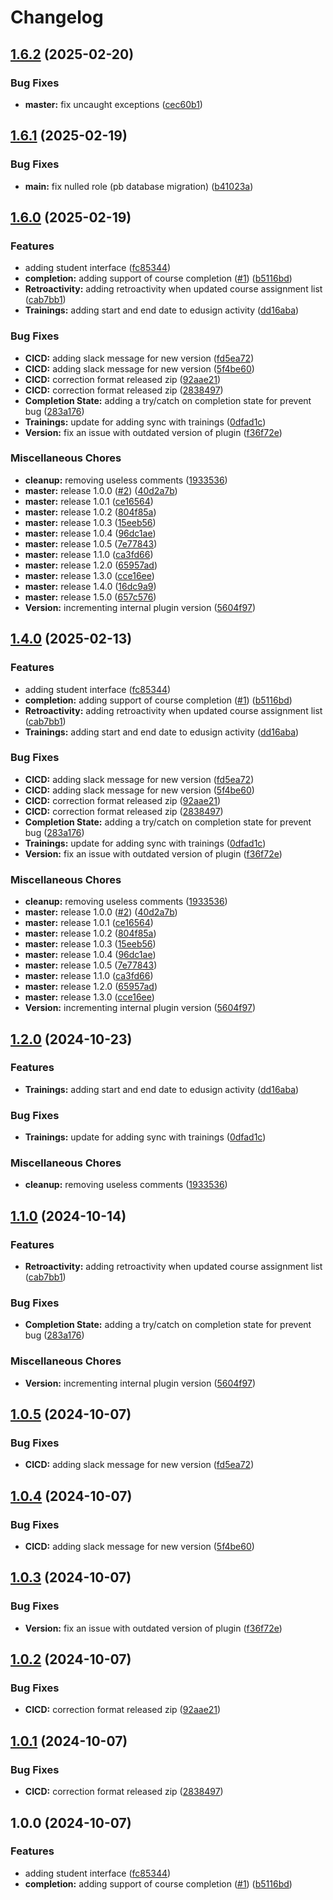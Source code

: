 # Changelog

## [1.6.2](https://github.com/Edusign/moodle-mod_edusign/compare/v1.6.1...v1.6.2) (2025-02-20)


### Bug Fixes

* **master:** fix uncaught exceptions ([cec60b1](https://github.com/Edusign/moodle-mod_edusign/commit/cec60b19b937b19230ed9e779e295b5ec1272f9c))

## [1.6.1](https://github.com/Edusign/moodle-mod_edusign/compare/v1.6.0...v1.6.1) (2025-02-19)


### Bug Fixes

* **main:** fix nulled role (pb database migration) ([b41023a](https://github.com/Edusign/moodle-mod_edusign/commit/b41023ab40662e3554cb77fc8a661e70ff86ab84))

## [1.6.0](https://github.com/Edusign/moodle-mod_edusign/compare/v1.5.0...v1.6.0) (2025-02-19)


### Features

* adding student interface ([fc85344](https://github.com/Edusign/moodle-mod_edusign/commit/fc853448ba931a8ba7ab515fe0b18d2cfb77e84a))
* **completion:** adding support of course completion ([#1](https://github.com/Edusign/moodle-mod_edusign/issues/1)) ([b5116bd](https://github.com/Edusign/moodle-mod_edusign/commit/b5116bdc9c6e3ab9c2aa89a92104976ba1cfcc53))
* **Retroactivity:** adding retroactivity when updated course assignment list ([cab7bb1](https://github.com/Edusign/moodle-mod_edusign/commit/cab7bb130a74e0458525ba182c2341debaadaa73))
* **Trainings:** adding start and end date to edusign activity ([dd16aba](https://github.com/Edusign/moodle-mod_edusign/commit/dd16abaac023660c8527a4f7ce2f891e6d453594))


### Bug Fixes

* **CICD:** adding slack message for new version ([fd5ea72](https://github.com/Edusign/moodle-mod_edusign/commit/fd5ea72f70f70189f91e1643dae90555ebb23fdc))
* **CICD:** adding slack message for new version ([5f4be60](https://github.com/Edusign/moodle-mod_edusign/commit/5f4be60aa853563b89a8d799421b61d25cd070e6))
* **CICD:** correction format released zip ([92aae21](https://github.com/Edusign/moodle-mod_edusign/commit/92aae215aa90837fc9020e3de3c6667d2fde53a8))
* **CICD:** correction format released zip ([2838497](https://github.com/Edusign/moodle-mod_edusign/commit/2838497b23eb9549b47b2796bb3eb3f7db262d93))
* **Completion State:** adding a try/catch on completion state for prevent bug ([283a176](https://github.com/Edusign/moodle-mod_edusign/commit/283a176c3fade7696e7299d944b9820343192438))
* **Trainings:** update for adding sync with trainings ([0dfad1c](https://github.com/Edusign/moodle-mod_edusign/commit/0dfad1c9e110be8ac8a08c6bb5c75d2f678522d6))
* **Version:** fix an issue with outdated version of plugin ([f36f72e](https://github.com/Edusign/moodle-mod_edusign/commit/f36f72ea44af740406020fb58e98e84a71b0c17e))


### Miscellaneous Chores

* **cleanup:** removing useless comments ([1933536](https://github.com/Edusign/moodle-mod_edusign/commit/1933536899ed80f737b53b2c3570835ac6732ce2))
* **master:** release 1.0.0 ([#2](https://github.com/Edusign/moodle-mod_edusign/issues/2)) ([40d2a7b](https://github.com/Edusign/moodle-mod_edusign/commit/40d2a7b0c534882e5cc7beff6f0b351c4ebe5fa1))
* **master:** release 1.0.1 ([ce16564](https://github.com/Edusign/moodle-mod_edusign/commit/ce16564e39b48fdf2c7b037a5cb0babf39100153))
* **master:** release 1.0.2 ([804f85a](https://github.com/Edusign/moodle-mod_edusign/commit/804f85a8f9d9e0b780f725d280b46c5f837eb312))
* **master:** release 1.0.3 ([15eeb56](https://github.com/Edusign/moodle-mod_edusign/commit/15eeb5690a96ec81d4681e7e182c665cfde5c056))
* **master:** release 1.0.4 ([96dc1ae](https://github.com/Edusign/moodle-mod_edusign/commit/96dc1aeed09201f64d0a098cdce15724cd8365f0))
* **master:** release 1.0.5 ([7e77843](https://github.com/Edusign/moodle-mod_edusign/commit/7e778434c90e64b7974d9c439bb7909573c309d5))
* **master:** release 1.1.0 ([ca3fd66](https://github.com/Edusign/moodle-mod_edusign/commit/ca3fd6676d5ba3aba57608e5cf8c12d493d0b95a))
* **master:** release 1.2.0 ([65957ad](https://github.com/Edusign/moodle-mod_edusign/commit/65957ad24ed1235c589bb70b65edf7021000210f))
* **master:** release 1.3.0 ([cce16ee](https://github.com/Edusign/moodle-mod_edusign/commit/cce16ee0374d7c93c410cbb857d4119bc82d6a80))
* **master:** release 1.4.0 ([16dc9a9](https://github.com/Edusign/moodle-mod_edusign/commit/16dc9a9b5b19341f667c9bf8701e2a4a94bcd8be))
* **master:** release 1.5.0 ([657c576](https://github.com/Edusign/moodle-mod_edusign/commit/657c576dbc3991fab6a6bc54395d4b4dd18e2ea6))
* **Version:** incrementing internal plugin version ([5604f97](https://github.com/Edusign/moodle-mod_edusign/commit/5604f970432c527db546f0265f89f202177eef84))

## [1.4.0](https://github.com/Edusign/moodle-mod_edusign/compare/v1.3.0...v1.4.0) (2025-02-13)


### Features

* adding student interface ([fc85344](https://github.com/Edusign/moodle-mod_edusign/commit/fc853448ba931a8ba7ab515fe0b18d2cfb77e84a))
* **completion:** adding support of course completion ([#1](https://github.com/Edusign/moodle-mod_edusign/issues/1)) ([b5116bd](https://github.com/Edusign/moodle-mod_edusign/commit/b5116bdc9c6e3ab9c2aa89a92104976ba1cfcc53))
* **Retroactivity:** adding retroactivity when updated course assignment list ([cab7bb1](https://github.com/Edusign/moodle-mod_edusign/commit/cab7bb130a74e0458525ba182c2341debaadaa73))
* **Trainings:** adding start and end date to edusign activity ([dd16aba](https://github.com/Edusign/moodle-mod_edusign/commit/dd16abaac023660c8527a4f7ce2f891e6d453594))


### Bug Fixes

* **CICD:** adding slack message for new version ([fd5ea72](https://github.com/Edusign/moodle-mod_edusign/commit/fd5ea72f70f70189f91e1643dae90555ebb23fdc))
* **CICD:** adding slack message for new version ([5f4be60](https://github.com/Edusign/moodle-mod_edusign/commit/5f4be60aa853563b89a8d799421b61d25cd070e6))
* **CICD:** correction format released zip ([92aae21](https://github.com/Edusign/moodle-mod_edusign/commit/92aae215aa90837fc9020e3de3c6667d2fde53a8))
* **CICD:** correction format released zip ([2838497](https://github.com/Edusign/moodle-mod_edusign/commit/2838497b23eb9549b47b2796bb3eb3f7db262d93))
* **Completion State:** adding a try/catch on completion state for prevent bug ([283a176](https://github.com/Edusign/moodle-mod_edusign/commit/283a176c3fade7696e7299d944b9820343192438))
* **Trainings:** update for adding sync with trainings ([0dfad1c](https://github.com/Edusign/moodle-mod_edusign/commit/0dfad1c9e110be8ac8a08c6bb5c75d2f678522d6))
* **Version:** fix an issue with outdated version of plugin ([f36f72e](https://github.com/Edusign/moodle-mod_edusign/commit/f36f72ea44af740406020fb58e98e84a71b0c17e))


### Miscellaneous Chores

* **cleanup:** removing useless comments ([1933536](https://github.com/Edusign/moodle-mod_edusign/commit/1933536899ed80f737b53b2c3570835ac6732ce2))
* **master:** release 1.0.0 ([#2](https://github.com/Edusign/moodle-mod_edusign/issues/2)) ([40d2a7b](https://github.com/Edusign/moodle-mod_edusign/commit/40d2a7b0c534882e5cc7beff6f0b351c4ebe5fa1))
* **master:** release 1.0.1 ([ce16564](https://github.com/Edusign/moodle-mod_edusign/commit/ce16564e39b48fdf2c7b037a5cb0babf39100153))
* **master:** release 1.0.2 ([804f85a](https://github.com/Edusign/moodle-mod_edusign/commit/804f85a8f9d9e0b780f725d280b46c5f837eb312))
* **master:** release 1.0.3 ([15eeb56](https://github.com/Edusign/moodle-mod_edusign/commit/15eeb5690a96ec81d4681e7e182c665cfde5c056))
* **master:** release 1.0.4 ([96dc1ae](https://github.com/Edusign/moodle-mod_edusign/commit/96dc1aeed09201f64d0a098cdce15724cd8365f0))
* **master:** release 1.0.5 ([7e77843](https://github.com/Edusign/moodle-mod_edusign/commit/7e778434c90e64b7974d9c439bb7909573c309d5))
* **master:** release 1.1.0 ([ca3fd66](https://github.com/Edusign/moodle-mod_edusign/commit/ca3fd6676d5ba3aba57608e5cf8c12d493d0b95a))
* **master:** release 1.2.0 ([65957ad](https://github.com/Edusign/moodle-mod_edusign/commit/65957ad24ed1235c589bb70b65edf7021000210f))
* **master:** release 1.3.0 ([cce16ee](https://github.com/Edusign/moodle-mod_edusign/commit/cce16ee0374d7c93c410cbb857d4119bc82d6a80))
* **Version:** incrementing internal plugin version ([5604f97](https://github.com/Edusign/moodle-mod_edusign/commit/5604f970432c527db546f0265f89f202177eef84))

## [1.2.0](https://github.com/Edusign/moodle-mod_edusign/compare/v1.1.0...v1.2.0) (2024-10-23)


### Features

* **Trainings:** adding start and end date to edusign activity ([dd16aba](https://github.com/Edusign/moodle-mod_edusign/commit/dd16abaac023660c8527a4f7ce2f891e6d453594))


### Bug Fixes

* **Trainings:** update for adding sync with trainings ([0dfad1c](https://github.com/Edusign/moodle-mod_edusign/commit/0dfad1c9e110be8ac8a08c6bb5c75d2f678522d6))


### Miscellaneous Chores

* **cleanup:** removing useless comments ([1933536](https://github.com/Edusign/moodle-mod_edusign/commit/1933536899ed80f737b53b2c3570835ac6732ce2))

## [1.1.0](https://github.com/Edusign/moodle-mod_edusign/compare/v1.0.5...v1.1.0) (2024-10-14)


### Features

* **Retroactivity:** adding retroactivity when updated course assignment list ([cab7bb1](https://github.com/Edusign/moodle-mod_edusign/commit/cab7bb130a74e0458525ba182c2341debaadaa73))


### Bug Fixes

* **Completion State:** adding a try/catch on completion state for prevent bug ([283a176](https://github.com/Edusign/moodle-mod_edusign/commit/283a176c3fade7696e7299d944b9820343192438))


### Miscellaneous Chores

* **Version:** incrementing internal plugin version ([5604f97](https://github.com/Edusign/moodle-mod_edusign/commit/5604f970432c527db546f0265f89f202177eef84))

## [1.0.5](https://github.com/Edusign/moodle-mod_edusign/compare/v1.0.4...v1.0.5) (2024-10-07)


### Bug Fixes

* **CICD:** adding slack message for new version ([fd5ea72](https://github.com/Edusign/moodle-mod_edusign/commit/fd5ea72f70f70189f91e1643dae90555ebb23fdc))

## [1.0.4](https://github.com/Edusign/moodle-mod_edusign/compare/v1.0.3...v1.0.4) (2024-10-07)


### Bug Fixes

* **CICD:** adding slack message for new version ([5f4be60](https://github.com/Edusign/moodle-mod_edusign/commit/5f4be60aa853563b89a8d799421b61d25cd070e6))

## [1.0.3](https://github.com/Edusign/moodle-mod_edusign/compare/v1.0.2...v1.0.3) (2024-10-07)


### Bug Fixes

* **Version:** fix an issue with outdated version of plugin ([f36f72e](https://github.com/Edusign/moodle-mod_edusign/commit/f36f72ea44af740406020fb58e98e84a71b0c17e))

## [1.0.2](https://github.com/Edusign/moodle-mod_edusign/compare/v1.0.1...v1.0.2) (2024-10-07)


### Bug Fixes

* **CICD:** correction format released zip ([92aae21](https://github.com/Edusign/moodle-mod_edusign/commit/92aae215aa90837fc9020e3de3c6667d2fde53a8))

## [1.0.1](https://github.com/Edusign/moodle-mod_edusign/compare/v1.0.0...v1.0.1) (2024-10-07)


### Bug Fixes

* **CICD:** correction format released zip ([2838497](https://github.com/Edusign/moodle-mod_edusign/commit/2838497b23eb9549b47b2796bb3eb3f7db262d93))

## 1.0.0 (2024-10-07)


### Features

* adding student interface ([fc85344](https://github.com/Edusign/moodle-mod_edusign/commit/fc853448ba931a8ba7ab515fe0b18d2cfb77e84a))
* **completion:** adding support of course completion ([#1](https://github.com/Edusign/moodle-mod_edusign/issues/1)) ([b5116bd](https://github.com/Edusign/moodle-mod_edusign/commit/b5116bdc9c6e3ab9c2aa89a92104976ba1cfcc53))
